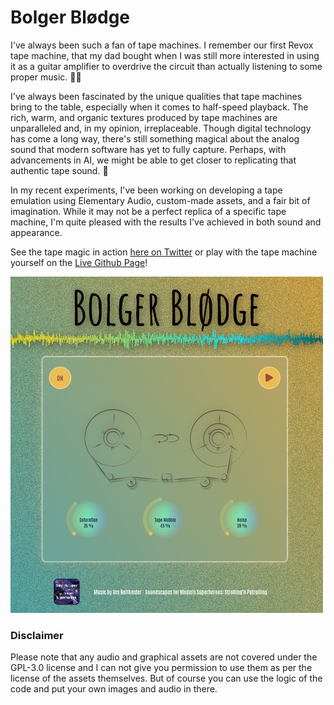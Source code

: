 # Bolger Blødge

I've always been such a fan of tape machines. I remember our first Revox tape machine, that my dad bought when I was still more interested in using it as a guitar amplifier to overdrive the circuit than actually listening to some proper music. 😬😂

I've always been fascinated by the unique qualities that tape machines bring to the table, especially when it comes to half-speed playback. The rich, warm, and organic textures produced by tape machines are unparalleled and, in my opinion, irreplaceable. Though digital technology has come a long way, there's still something magical about the analog sound that modern software has yet to fully capture. Perhaps, with advancements in AI, we might be able to get closer to replicating that authentic tape sound. 🦾

In my recent experiments, I've been working on developing a tape emulation using Elementary Audio, custom-made assets, and a fair bit of imagination. While it may not be a perfect replica of a specific tape machine, I'm quite pleased with the results I've achieved in both sound and appearance.

See the tape magic in action [here on Twitter](https://twitter.com/ubcomposer/status/1648668520761241600?s=20) or play with the tape machine yourself on the [Live Github Page](https://vewilya.github.io/bolger_blodge/)!

<img width="500" alt="Screenshot 2023-04-19 at 08 55 33" src="/src/BolgerBlodge.png">

### Disclaimer

Please note that any audio and graphical assets are not covered under the GPL-3.0 license and I can not give you permission to use them as per the license of the assets themselves. But of course you can use the logic of the code and put your own images and audio in there.
